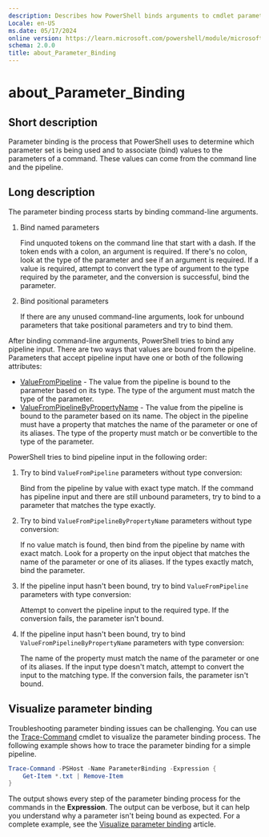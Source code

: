 ```yaml
---
description: Describes how PowerShell binds arguments to cmdlet parameters.
Locale: en-US
ms.date: 05/17/2024
online version: https://learn.microsoft.com/powershell/module/microsoft.powershell.core/about/about_parameter_binding?view=powershell-7.4&WT.mc_id=ps-gethelp
schema: 2.0.0
title: about_Parameter_Binding
---
```

# about_Parameter_Binding

## Short description

Parameter binding is the process that PowerShell uses to determine which
parameter set is being used and to associate (bind) values to the parameters of
a command. These values can come from the command line and the pipeline.

## Long description

The parameter binding process starts by binding command-line arguments.

1. Bind named parameters

   Find unquoted tokens on the command line that start with a dash. If the
   token ends with a colon, an argument is required. If there's no colon, look
   at the type of the parameter and see if an argument is required. If a value
   is required, attempt to convert the type of argument to the type required by
   the parameter, and the conversion is successful, bind the parameter.

1. Bind positional parameters

   If there are any unused command-line arguments, look for unbound parameters
   that take positional parameters and try to bind them.

After binding command-line arguments, PowerShell tries to bind any pipeline
input. There are two ways that values are bound from the pipeline. Parameters
that accept pipeline input have one or both of the following attributes:

- [ValueFromPipeline][02] - The value from the pipeline is bound to the
  parameter based on its type. The type of the argument must match the type of
  the parameter.
- [ValueFromPipelineByPropertyName][03] - The value from the pipeline is bound
  to the parameter based on its name. The object in the pipeline must have a
  property that matches the name of the parameter or one of its aliases. The
  type of the property must match or be convertible to the type of the
  parameter.

PowerShell tries to bind pipeline input in the following order:

1. Try to bind `ValueFromPipeline` parameters without type conversion:

   Bind from the pipeline by value with exact type match. If the command has
   pipeline input and there are still unbound parameters, try to bind to a
   parameter that matches the type exactly.

1. Try to bind `ValueFromPipelineByPropertyName` parameters without type
   conversion:

   If no value match is found, then bind from the pipeline by name with exact
   match. Look for a property on the input object that matches the name of the
   parameter or one of its aliases. If the types exactly match, bind the
   parameter.

1. If the pipeline input hasn't been bound, try to bind `ValueFromPipeline`
   parameters with type conversion:

   Attempt to convert the pipeline input to the required type. If the
   conversion fails, the parameter isn't bound.

1. If the pipeline input hasn't been bound, try to bind
   `ValueFromPipelineByPropertyName` parameters with type conversion:

   The name of the property must match the name of the parameter or one of its
   aliases. If the input type doesn't match, attempt to convert the input to
   the matching type. If the conversion fails, the parameter isn't bound.

## Visualize parameter binding

Troubleshooting parameter binding issues can be challenging. You can use the
[Trace-Command][04] cmdlet to visualize the parameter binding process. The
following example shows how to trace the parameter binding for a simple
pipeline.

```powershell
Trace-Command -PSHost -Name ParameterBinding -Expression {
    Get-Item *.txt | Remove-Item
}
```

The output shows every step of the parameter binding process for the commands
in the **Expression**. The output can be verbose, but it can help you
understand why a parameter isn't being bound as expected. For a complete
example, see the [Visualize parameter binding][01] article.

<!-- link references -->
[01]: /powershell/scripting/learn/deep-dives/visualize-parameter-binding
[02]: about_functions_advanced_parameters.md#valuefrompipeline-argument
[03]: about_functions_advanced_parameters.md#valuefrompipelinebypropertyname-argument
[04]: xref:Microsoft.PowerShell.Utility.Trace-Command
